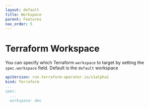 ```yaml
---
layout: default
title: Workspace
parent: Features
nav_order: 5
---
```


# Terraform Workspace
You can specify which Terraform `workspace` to target by setting the `spec.workspace` field. Default is the `default` workspace

```yaml
apiVersion: run.terraform-operator.io/v1alpha1
kind: Terraform
...
spec:
  ...
  workspace: dev
```
